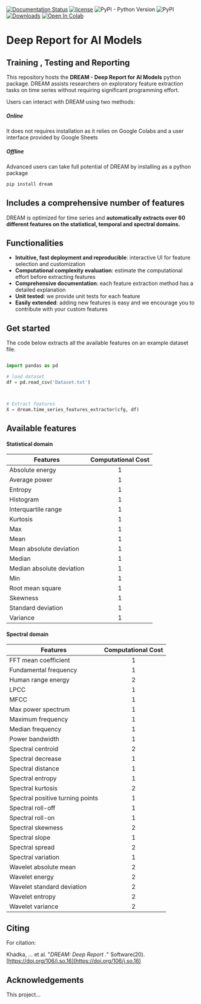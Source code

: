 [![Documentation Status](https://readthedocs.org/projects/dream/badge/?version=latest)](https://dream.readthedocs.io/en/latest/?badge=latest)
[![license](https://img.shields.io/badge/License-BSD%203-brightgreen)](https://github.com/pinnyin/dream/blob/master/LICENSE.txt)
![PyPI - Python Version](https://img.shields.io/pypi/pyversions/dream)
![PyPI](https://img.shields.io/pypi/v/dream)
[![Downloads](https://pepy.tech/badge/dream)](https://pepy.tech/project/dream)
[![Open In Colab](https://colab.research.google.com/assets/colab-badge.svg)](https://colab.research.google.com/github/pinnyin/dream/blob/master/notebooks/EEG_Example.ipynb)

# Deep Report for AI Models
## Training , Testing and Reporting
This repository hosts the **DREAM - Deep Report for AI Models** python package. DREAM assists researchers on exploratory feature extraction tasks on time series without requiring significant programming effort.

Users can interact with DREAM using two methods:
##### Online
It does not requires installation as it relies on Google Colabs and a user interface provided by Google Sheets

##### Offline
Advanced users can take full potential of DREAM by installing as a python package
```python
pip install dream
```

## Includes a comprehensive number of features
DREAM is optimized for time series and **automatically extracts over 60 different features on the statistical, temporal and spectral domains.**

## Functionalities
* **Intuitive, fast deployment and reproducible**: interactive UI for feature selection and customization
* **Computational complexity evaluation**: estimate the computational effort before extracting features
* **Comprehensive documentation**: each feature extraction method has a detailed explanation
* **Unit tested**: we provide unit tests for each feature
* **Easily extended**: adding new features is easy and we encourage you to contribute with your custom features

## Get started
The code below extracts all the available features on an example dataset file.

```python

import pandas as pd

# load dataset
df = pd.read_csv('Dataset.txt')



# Extract features
X = dream.time_series_features_extractor(cfg, df)
```

## Available features

#### Statistical domain
| Features                   | Computational Cost |
|----------------------------|:------------------:|
| Absolute energy            |          1         |
| Average power              |          1         |
| Entropy                    |          1         |
| Histogram                  |          1         |
| Interquartile range        |          1         |
| Kurtosis                   |          1         |
| Max                        |          1         |
| Mean                       |          1         |
| Mean absolute deviation    |          1         |
| Median                     |          1         |
| Median absolute deviation  |          1         |
| Min                        |          1         |
| Root mean square           |          1         |
| Skewness                   |          1         |
| Standard deviation         |          1         |
| Variance                   |          1         |





#### Spectral domain
| Features                          | Computational Cost |
|-----------------------------------|:------------------:|
| FFT mean coefficient              |          1         |
| Fundamental frequency             |          1         |
| Human range energy                |          2         |
| LPCC                              |          1         |
| MFCC                              |          1         |
| Max power spectrum                |          1         |
| Maximum frequency                 |          1         |
| Median frequency                  |          1         |
| Power bandwidth                   |          1         |
| Spectral centroid                 |          2         |
| Spectral decrease                 |          1         |
| Spectral distance                 |          1         |
| Spectral entropy                  |          1         |
| Spectral kurtosis                 |          2         |
| Spectral positive turning points  |          1         |
| Spectral roll-off                 |          1         |
| Spectral roll-on                  |          1         |
| Spectral skewness                 |          2         |
| Spectral slope                    |          1         |
| Spectral spread                   |          2         |
| Spectral variation                |          1         |
| Wavelet absolute mean             |          2         |
| Wavelet energy                    |          2         |
| Wavelet standard deviation        |          2         |
| Wavelet entropy                   |          2         |
| Wavelet variance                  |          2         |


## Citing
For citation:

Khadka, ... et al. "*DREAM: Deep Report .*" Software(20). [https://doi.org/106/j.so.16](https://doi.org/106/j.so.16)

## Acknowledgements
This project...
